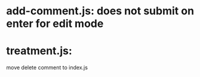 # add-comment.js: does not submit on enter for edit mode
# treatment.js: 
  move delete comment to index.js

